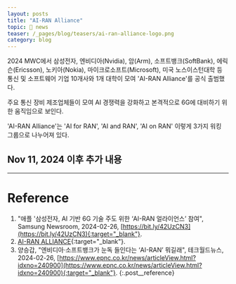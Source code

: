 ```yaml
---
layout: posts
title: "AI-RAN Alliance"
topic: 📰 news
teaser: /_pages/blog/teasers/ai-ran-alliance-logo.png
category: blog
---
```


2024 MWC에서 삼성전자, 엔비디아(Nvidia), 암(Arm), 소프트뱅크(SoftBank), 에릭슨(Ericsson), 노키아(Nokia), 마이크로소프트(Microsoft), 미국 노스이스턴대학 등 통신 및 소프트웨어 기업 10개사와 1개 대학이 모여 'AI-RAN Alliance'를 공식 출범했다.

주요 통신 장비 제조업체들이 모여 AI 경쟁력을 강화하고 본격적으로 6G에 대비하기 위한 움직임으로 보인다.

'AI-RAN Alliance'는 'AI for RAN', 'AI and RAN', 'AI on RAN' 이렇게 3가지 워킹 그룹으로 나누어져 있다.

## Nov 11, 2024 이후 추가 내용


---

# <a name="Reference"></a>Reference

1. "애플 '삼성전자, AI 기반 6G 기술 주도 위한 ‘AI-RAN 얼라이언스’ 참여", Samsung Newsroom, 2024-02-26, [https://bit.ly/42UzCN3](https://bit.ly/42UzCN3){:target="_blank"}.
2. [AI-RAN ALLIANCE](https://ai-ran.org/){:target="_blank"}.
3. 양승갑, "엔비디아·소프트뱅크가 눈독 들인다는 ‘AI-RAN’ 뭐길래", 테크월드뉴스, 2024-02-26, [https://www.epnc.co.kr/news/articleView.html?idxno=240900](https://www.epnc.co.kr/news/articleView.html?idxno=240900){:target="_blank"}.
{:.post__reference}